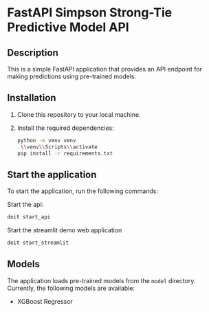 # FastAPI Simpson Strong-Tie Predictive Model API

## Description

This is a simple FastAPI application that provides an API endpoint for making predictions using pre-trained models.

## Installation

1. Clone this repository to your local machine.

2. Install the required dependencies:

   ```bash
   python -m venv venv
   .\\venv\\Scripts\\activate
   pip install -r requirements.txt
   ```

## Start the application

To start the application, run the following commands:

Start the api:

```bash
doit start_api
```

Start the streamlit demo web application

```bash
doit start_streamlit
```

## Models

The application loads pre-trained models from the `model` directory. Currently, the following models are available:

- XGBoost Regressor
